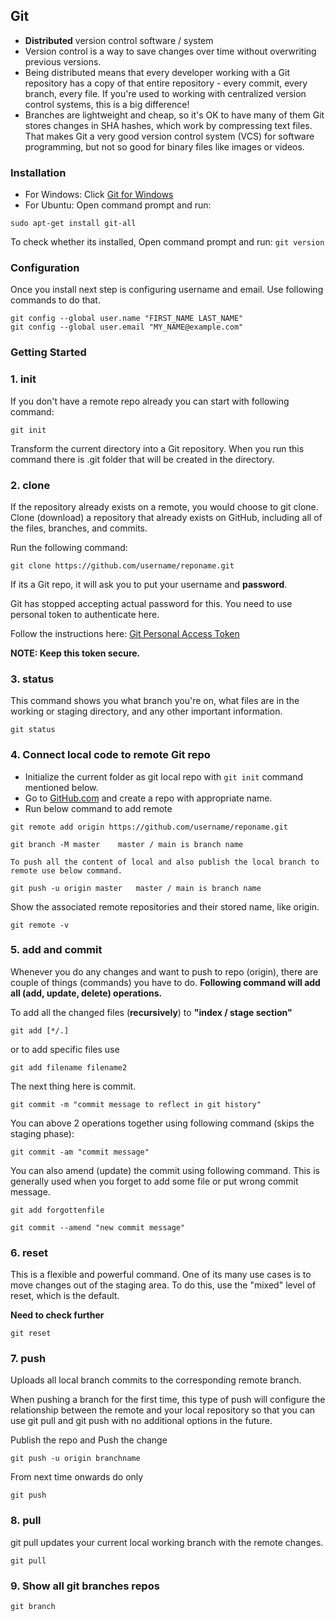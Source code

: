 ## Git

- **Distributed** version control software / system
- Version control is a way to save changes over time without overwriting previous versions.
- Being distributed means that every developer working with a Git repository has a copy of that entire repository - every commit, every branch, every file. If you're used to working with centralized version control systems, this is a big difference!
- Branches are lightweight and cheap, so it's OK to have many of them
  Git stores changes in SHA hashes, which work by compressing text files. That makes Git a very good version control system (VCS) for software programming, but not so good for binary files like images or videos.

### Installation

- For Windows: Click [Git for Windows](https://gitforwindows.org/)
- For Ubuntu: Open command prompt and run:

```
sudo apt-get install git-all
```

To check whether its installed, Open command prompt and run:
`git version`

### Configuration

Once you install next step is configuring username and email. Use following commands to do that.

```
git config --global user.name "FIRST_NAME LAST_NAME"
git config --global user.email "MY_NAME@example.com"
```

### Getting Started

### 1. init

If you don't have a remote repo already you can start with following command:

```
git init
```

Transform the current directory into a Git repository. When you run this command there is .git folder that will be created in the directory.

### 2. clone

If the repository already exists on a remote, you would choose to git clone. Clone (download) a repository that already exists on GitHub, including all of the files, branches, and commits.

Run the following command:

```
git clone https://github.com/username/reponame.git
```

If its a Git repo, it will ask you to put your username and **password**.

Git has stopped accepting actual password for this. You need to use personal token to authenticate here.

Follow the instructions here: [Git Personal Access Token](https://docs.github.com/en/authentication/keeping-your-account-and-data-secure/creating-a-personal-access-token)

**NOTE: Keep this token secure.**

### 3. status

This command shows you what branch you're on, what files are in the working or staging directory, and any other important information.

```
git status
```

### 4. Connect local code to remote Git repo

- Initialize the current folder as git local repo with `git init` command mentioned below.
- Go to [GitHub.com](https://github.com/) and create a repo with appropriate name.
- Run below command to add remote

```
git remote add origin https://github.com/username/reponame.git

git branch -M master 	master / main is branch name

To push all the content of local and also publish the local branch to remote use below command.

git push -u origin master	master / main is branch name
```

Show the associated remote repositories and their stored name, like origin.

```
git remote -v
```

### 5. add and commit

Whenever you do any changes and want to push to repo (origin), there are couple of things (commands) you have to do. **Following command will add all (add, update, delete) operations.**

To add all the changed files (**recursively**) to **"index / stage section"**

```
git add [*/.]
```

or to add specific files use

```
git add filename filename2
```

The next thing here is commit.

```
git commit -m "commit message to reflect in git history"
```

You can above 2 operations together using following command (skips the staging phase):

```
git commit -am "commit message"
```

You can also amend (update) the commit using following command. This is generally used when you forget to add some file or put wrong commit message.

```
git add forgottenfile

git commit --amend "new commit message"
```

### 6. reset

This is a flexible and powerful command. One of its many use cases is to move changes out of the staging area. To do this, use the "mixed" level of reset, which is the default.

**Need to check further**

```
git reset
```

### 7. push

Uploads all local branch commits to the corresponding remote branch.

When pushing a branch for the first time, this type of push will configure the relationship between the remote and your local repository so that you can use git pull and git push with no additional options in the future.

Publish the repo and Push the change

```
git push -u origin branchname
```

From next time onwards do only

```
git push
```

### 8. pull

git pull updates your current local working branch with the remote changes.

```
git pull
```

### 9. Show all git branches repos

```
git branch
```
